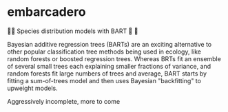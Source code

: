 # embarcadero
🌲🌉 Species distribution models with BART 🌉 🌲

Bayesian additive regression trees (BARTs) are an exciting alternative to other popular classification tree methods being used in ecology, like random forests or boosted regression trees. Whereas BRTs fit an ensemble of several small trees each explaining smaller fractions of variance, and random forests fit large numbers of trees and average, BART starts by fitting a sum-of-trees model and then uses Bayesian "backfitting" to upweight models.


Aggressively incomplete, more to come

